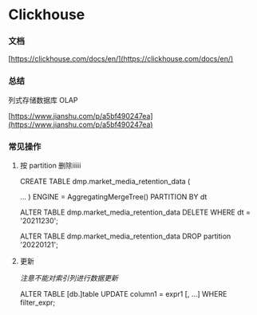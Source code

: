 # Clickhouse

### 文档

[https://clickhouse.com/docs/en/](https://clickhouse.com/docs/en/)

### 总结

列式存储数据库 OLAP

[https://www.jianshu.com/p/a5bf490247ea](https://www.jianshu.com/p/a5bf490247ea)

### 常见操作

1. 按 partition 删除iiiii
    
    CREATE TABLE dmp.market_media_retention_data (
    
    ...
    ) ENGINE = AggregatingMergeTree() PARTITION BY dt
    
    ALTER TABLE dmp.market_media_retention_data DELETE WHERE dt = '20211230';
    
    ALTER TABLE dmp.market_media_retention_data DROP partition '20220121'; 
    
2. 更新
    
    *注意不能对索引列进行数据更新*
    
    ALTER TABLE [db.]table UPDATE column1 = expr1 [, ...] WHERE filter_expr;

